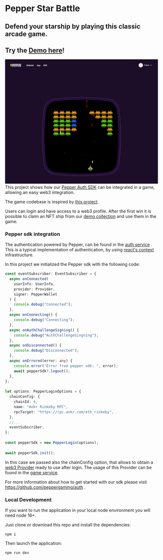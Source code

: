 # Pepper Star Battle
## Defend your starship by playing this classic arcade game. 

## Try the [Demo here](https://demo.peppergaming.com/)!


![](public/images/demo_preview.png)
This project shows how our [Pepper Auth SDK](https://github.com/peppergaming/auth)
can be integrated in a game, allowing an easy web3 integration.

The game codebase is inspired by [this project](https://github.com/CodingWith-Adam/space-invaders).

Users can login and have access to a web3 profile. After the first win it is possible to claim an NFT ship from
our [demo collection](https://testnets.opensea.io/assets/rinkeby/0x90a96fca895860a945515c39d5945e854f17e95f/) and use
them in the game.

### Pepper sdk integration

The authentication powered by Pepper, can be found in the [auth service](src/services/auth/index.tsx)
. This is a typical implementation of authentication, by using [react's context](https://reactjs.org/docs/context.html)
infrastructure.

In this project we initialized the Pepper sdk with the following code:

```typescript
const eventSubscriber: EventSubscriber = {
  async onConnected(
    userInfo: UserInfo,
    provider: Provider,
    signer: PepperWallet
  ) {
    console.debug("Connected");
  },
  async onConnecting() {
    console.debug("Connecting");
  },
  async onAuthChallengeSigning() {
    console.debug("AuthChallengeSingning");
  },
  async onDisconnected() {
    console.debug("Disconnected");
  },
  async onErrored(error: any) {
    console.error("Error from pepper sdk: ", error);
    await pepperSdk?.logout();
  },
};

let options: PepperLoginOptions = {
  chainConfig: {
    chainId: 4,
    name: "Ankr Rinkeby RPC",
    rpcTarget: "https://rpc.ankr.com/eth_rinkeby",
  },
  //...
  eventSubscriber,
};

const pepperSdk = new PepperLogin(options);

await pepperSdk.init();
```

In this case we passed also the chainConfig option, that allows to obtain
a [web3 Provider](https://docs.ethers.io/v5/api/providers/provider/) ready to use after login.
The usage of this Provider can be found in the [game service](src/services/game/index.tsx).

For more information about how to get started with our sdk please visit https://github.com/peppergaming/auth .

### Local Development

If you want to run the application in your local node environment you will need node 16+.

Just clone or download this repo and install the dependencies:

```shell
npm i
```

Then launch the application:

```shell
npm run dev
```
